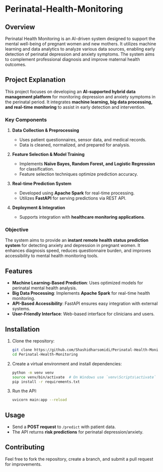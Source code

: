 # Perinatal-Health-Monitoring

## Overview
Perinatal Health Monitoring is an AI-driven system designed to support the mental well-being of pregnant women and new mothers. It utilizes machine learning and data analytics to analyze various data sources, enabling early detection of perinatal depression and anxiety symptoms. The system aims to complement professional diagnosis and improve maternal health outcomes.

## Project Explanation
This project focuses on developing an **AI-supported hybrid data management platform** for monitoring depression and anxiety symptoms in the perinatal period. It integrates **machine learning, big data processing, and real-time monitoring** to assist in early detection and intervention.

### Key Components
1. **Data Collection & Preprocessing**
   - Uses patient questionnaires, sensor data, and medical records.
   - Data is cleaned, normalized, and prepared for analysis.

2. **Feature Selection & Model Training**
   - Implements **Naïve Bayes, Random Forest, and Logistic Regression** for classification.
   - Feature selection techniques optimize prediction accuracy.

3. **Real-time Prediction System**
   - Developed using **Apache Spark** for real-time processing.
   - Utilizes **FastAPI** for serving predictions via REST API.

4. **Deployment & Integration**
   - Supports integration with **healthcare monitoring applications**.

### Objective
The system aims to provide an **instant remote health status prediction system** for detecting anxiety and depression in pregnant women. It enhances diagnosis speed, reduces questionnaire burden, and improves accessibility to mental health monitoring tools.

## Features
- **Machine Learning-Based Prediction**: Uses optimized models for perinatal mental health analysis.
- **Big Data Processing**: Implements **Apache Spark** for real-time health monitoring.
- **API-Based Accessibility**: FastAPI ensures easy integration with external systems.
- **User-Friendly Interface**: Web-based interface for clinicians and users.

## Installation
1. Clone the repository:
   ```bash
   git clone https://github.com/Shashidharsomidi/Perinatal-Health-Monitoring.git
   cd Perinatal-Health-Monitoring
   ```
2. Create a virtual environment and install dependencies:
   ```bash
   python -m venv venv
   source venv/bin/activate  # On Windows use `venv\Scripts\activate`
   pip install -r requirements.txt
   ```
3. Run the API:
   ```bash
   uvicorn main:app --reload
   ```

## Usage
- Send a **POST request** to `/predict` with patient data.
- The API returns **risk predictions** for perinatal depression/anxiety.

## Contributing
Feel free to fork the repository, create a branch, and submit a pull request for improvements.
